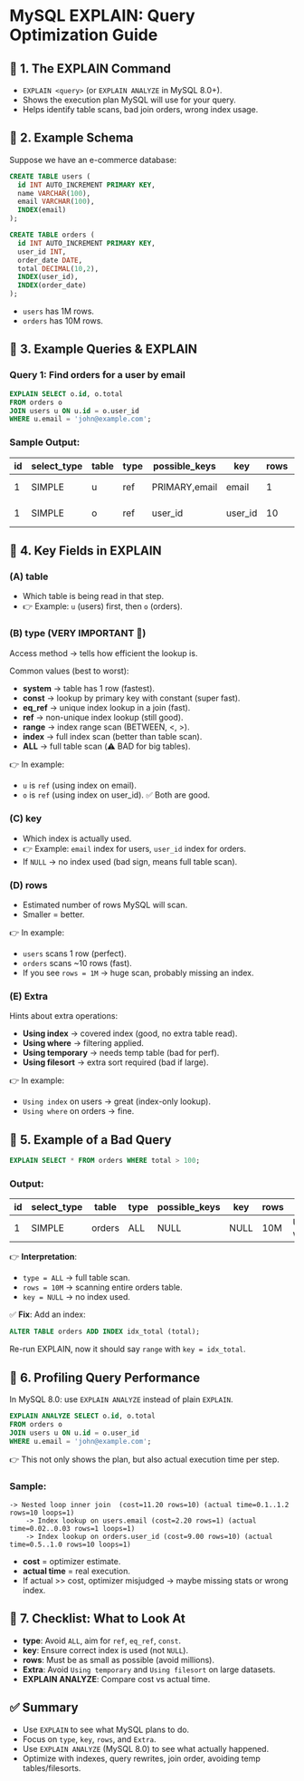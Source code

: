 # MySQL EXPLAIN: Query Optimization Guide

## 🔹 1. The EXPLAIN Command

* `EXPLAIN <query>` (or `EXPLAIN ANALYZE` in MySQL 8.0+).
* Shows the execution plan MySQL will use for your query.
* Helps identify table scans, bad join orders, wrong index usage.

## 🔹 2. Example Schema

Suppose we have an e-commerce database:

```sql
CREATE TABLE users (
  id INT AUTO_INCREMENT PRIMARY KEY,
  name VARCHAR(100),
  email VARCHAR(100),
  INDEX(email)
);

CREATE TABLE orders (
  id INT AUTO_INCREMENT PRIMARY KEY,
  user_id INT,
  order_date DATE,
  total DECIMAL(10,2),
  INDEX(user_id),
  INDEX(order_date)
);
```

* `users` has 1M rows.
* `orders` has 10M rows.

## 🔹 3. Example Queries & EXPLAIN

### Query 1: Find orders for a user by email

```sql
EXPLAIN SELECT o.id, o.total
FROM orders o
JOIN users u ON u.id = o.user_id
WHERE u.email = 'john@example.com';
```

### Sample Output:

| id | select_type | table | type | possible_keys | key | rows | Extra |
|----|-------------|-------|------|---------------|-----|------|--------|
| 1 | SIMPLE | u | ref | PRIMARY,email | email | 1 | Using index |
| 1 | SIMPLE | o | ref | user_id | user_id | 10 | Using where |

## 🔹 4. Key Fields in EXPLAIN

### (A) table
* Which table is being read in that step.
* 👉 Example: `u` (users) first, then `o` (orders).

### (B) type (VERY IMPORTANT 🚨)
Access method → tells how efficient the lookup is.

Common values (best to worst):
* **system** → table has 1 row (fastest).
* **const** → lookup by primary key with constant (super fast).
* **eq_ref** → unique index lookup in a join (fast).
* **ref** → non-unique index lookup (still good).
* **range** → index range scan (BETWEEN, <, >).
* **index** → full index scan (better than table scan).
* **ALL** → full table scan (⚠️ BAD for big tables).

👉 In example:
* `u` is `ref` (using index on email).
* `o` is `ref` (using index on user_id).
✅ Both are good.

### (C) key
* Which index is actually used.
* 👉 Example: `email` index for users, `user_id` index for orders.
* If `NULL` → no index used (bad sign, means full table scan).

### (D) rows
* Estimated number of rows MySQL will scan.
* Smaller = better.

👉 In example:
* `users` scans 1 row (perfect).
* `orders` scans ~10 rows (fast).
* If you see `rows = 1M` → huge scan, probably missing an index.

### (E) Extra
Hints about extra operations:
* **Using index** → covered index (good, no extra table read).
* **Using where** → filtering applied.
* **Using temporary** → needs temp table (bad for perf).
* **Using filesort** → extra sort required (bad if large).

👉 In example:
* `Using index` on users → great (index-only lookup).
* `Using where` on orders → fine.

## 🔹 5. Example of a Bad Query

```sql
EXPLAIN SELECT * FROM orders WHERE total > 100;
```

### Output:
| id | select_type | table | type | possible_keys | key | rows | Extra |
|----|-------------|-------|------|---------------|-----|------|--------|
| 1 | SIMPLE | orders | ALL | NULL | NULL | 10M | Using where |

👉 **Interpretation**:
* `type = ALL` → full table scan.
* `rows = 10M` → scanning entire orders table.
* `key = NULL` → no index used.

✅ **Fix**: Add an index:

```sql
ALTER TABLE orders ADD INDEX idx_total (total);
```

Re-run EXPLAIN, now it should say `range` with `key = idx_total`.

## 🔹 6. Profiling Query Performance

In MySQL 8.0: use `EXPLAIN ANALYZE` instead of plain `EXPLAIN`.

```sql
EXPLAIN ANALYZE SELECT o.id, o.total
FROM orders o
JOIN users u ON u.id = o.user_id
WHERE u.email = 'john@example.com';
```

👉 This not only shows the plan, but also actual execution time per step.

### Sample:

```
-> Nested loop inner join  (cost=11.20 rows=10) (actual time=0.1..1.2 rows=10 loops=1)
    -> Index lookup on users.email (cost=2.20 rows=1) (actual time=0.02..0.03 rows=1 loops=1)
    -> Index lookup on orders.user_id (cost=9.00 rows=10) (actual time=0.5..1.0 rows=10 loops=1)
```

* **cost** = optimizer estimate.
* **actual time** = real execution.
* If actual >> cost, optimizer misjudged → maybe missing stats or wrong index.

## 🔹 7. Checklist: What to Look At

* **type**: Avoid `ALL`, aim for `ref`, `eq_ref`, `const`.
* **key**: Ensure correct index is used (not `NULL`).
* **rows**: Must be as small as possible (avoid millions).
* **Extra**: Avoid `Using temporary` and `Using filesort` on large datasets.
* **EXPLAIN ANALYZE**: Compare cost vs actual time.

## ✅ Summary

* Use `EXPLAIN` to see what MySQL plans to do.
* Focus on `type`, `key`, `rows`, and `Extra`.
* Use `EXPLAIN ANALYZE` (MySQL 8.0) to see what actually happened.
* Optimize with indexes, query rewrites, join order, avoiding temp tables/filesorts.